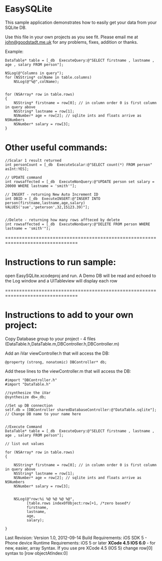 # EasySQLite #


This sample application demonstrates how to easily get your data from your SQLite DB.

Use this file in your own projects as you see fit.
Please email me at john@goodstadt.me.uk for any problems, fixes, addition or thanks.


Example:

```obj-c
DataTable* table = [_db  ExecuteQuery:@"SELECT firstname , lastname , age , salary FROM person"];

NSLog(@"Columns in query");
for (NSString* colName in table.columns)
    NSLog(@"%@",colName);


for (NSArray* row in table.rows)
{
    NSString* firstname = row[0]; // in column order 0 is first column in query above
    NSString* lastname = row[1];
    NSNumber* age = row[2]; // sqlite ints and floats arrive as NSNumbers
    NSNumber* salary = row[3];
}
```

# Other useful commands:

```obj-c
//Scalar 1 result returned
int personCount = [_db  ExecuteScalar:@"SELECT count(*) FROM person" asInt:YES];

// UPDATE command
int rowsaffected = [_db  ExecuteNonQuery:@"UPDATE person set salary = 20000 WHERE lastname = 'smith'"];

// INSERT - returning New Auto Increment ID
int DBID = [_db  ExecuteINSERT:@"INSERT INTO person(firstname,lastname,age,salary) VALUES('sue','peterson',32,15123.39)"];


//Delete - returning how many rows affteced by delete
int rowsaffected = [_db  ExecuteNonQuery:@"DELETE FROM person WHERE lastname = 'smith'"];
```

================================================================================
# Instructions to run sample:

open EasySQLite.xcodeproj and run.
A Demo DB will be read and echoed to the Log window and a UITableview will display each row

================================================================================
# Instructions to add to your own project:

Copy Database group to your project - 4 files (DataTable.h,DataTable.m,DBController.h,DBController.m)

Add an iVar viewController.h that will access the DB:

```obj-c
@property (strong, nonatomic) DBController* db;
```

Add these lines to the viewController.m that will access the DB:

```obj-c
#import "DBController.h"
#import "DataTable.h"

//synthesize the iVar
@synthesize db=_db;

//Set up DB connection
self.db = [DBController sharedDatabaseController:@"DataTable.sqlite"]; // Change DB name to your name here


//Execute Command
DataTable* table = [_db  ExecuteQuery:@"SELECT firstname , lastname , age , salary FROM person"];

// list out values

for (NSArray* row in table.rows)
{
    
    NSString* firstname = row[0]; // in column order 0 is first column in query above
    NSString* lastname = row[1];
    NSNumber* age = row[2]; // sqlite ints and floats arrive as NSNumbers
    NSNumber* salary = row[3];
    
    
    NSLog(@"row:%i %@ %@ %@ %@",
          [table.rows indexOfObject:row]+1, /*zero based*/
          firstname,
          lastname,
          age,
          salary);
    
}
```

Last Revision:
Version 1.0, 2012-09-14
Build Requirements:
iOS SDK 5 - Phone device
Runtime Requirements:
iOS 5 or later
**XCode 4.5 IOS 6.0** - for new, easier, array Syntax.
If you use pre XCode 4.5 (IOS 5) change row[0] syntax to [row objectAtIndex:0]
